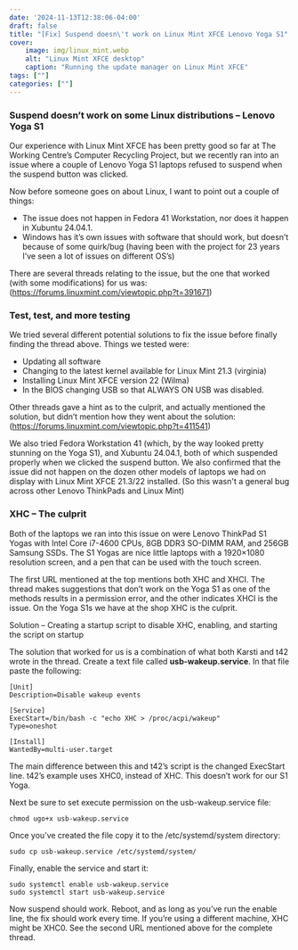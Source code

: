 ```yaml
---
date: '2024-11-13T12:38:06-04:00'
draft: false
title: "[Fix] Suspend doesn\'t work on Linux Mint XFCE Lenovo Yoga S1"
cover:
    image: img/linux_mint.webp
    alt: "Linux Mint XFCE desktop"
    caption: "Running the update manager on Linux Mint XFCE"
tags: [""]
categories: [""]
---
```


### Suspend doesn’t work on some Linux distributions – Lenovo Yoga S1

Our experience with Linux Mint XFCE has been pretty good so far at The Working Centre’s Computer Recycling Project, but we recently ran into an issue where a couple of Lenovo Yoga S1 laptops refused to suspend when the suspend button was clicked.

Now before someone goes on about Linux, I want to point out a couple of things:

- The issue does not happen in Fedora 41 Workstation, nor does it happen in Xubuntu 24.04.1.
- Windows has it’s own issues with software that should work, but doesn’t because of some quirk/bug (having been with the project for 23 years I’ve seen a lot of issues on different OS’s)

There are several threads relating to the issue, but the one that worked (with some modifications) for us was: (https://forums.linuxmint.com/viewtopic.php?t=391671)

### Test, test, and more testing

We tried several different potential solutions to fix the issue before finally finding the thread above. Things we tested were:

- Updating all software
- Changing to the latest kernel available for Linux Mint 21.3 (virginia)
- Installing Linux Mint XFCE version 22 (Wilma)
- In the BIOS changing USB so that ALWAYS ON USB was disabled.

Other threads gave a hint as to the culprit, and actually mentioned the solution, but didn’t mention how they went about the solution: (https://forums.linuxmint.com/viewtopic.php?t=411541)

We also tried Fedora Workstation 41 (which, by the way looked pretty stunning on the Yoga S1), and Xubuntu 24.04.1, both of which suspended properly when we clicked the suspend button. We also confirmed that the issue did not happen on the dozen other models of laptops we had on display with Linux Mint XFCE 21.3/22 installed. (So this wasn't a general bug across other Lenovo ThinkPads and Linux Mint)

### XHC – The culprit

Both of the laptops we ran into this issue on were Lenovo ThinkPad S1 Yogas with Intel Core i7-4600 CPUs, 8GB DDR3 SO-DIMM RAM, and 256GB Samsung SSDs. The S1 Yogas are nice little laptops with a 1920×1080 resolution screen, and a pen that can be used with the touch screen.

The first URL mentioned at the top mentions both XHC and XHCI. The thread makes suggestions that don’t work on the Yoga S1 as one of the methods results in a permission error, and the other indicates XHCI is the issue. On the Yoga S1s we have at the shop XHC is the culprit.

Solution – Creating a startup script to disable XHC, enabling, and starting the script on startup

The solution that worked for us is a combination of what both Karsti and t42 wrote in the thread. Create a text file called **usb-wakeup.service**. In that file paste the following:

```shell
[Unit]
Description=Disable wakeup events

[Service]
ExecStart=/bin/bash -c "echo XHC > /proc/acpi/wakeup"
Type=oneshot

[Install]
WantedBy=multi-user.target
```

The main difference between this and t42’s script is the changed ExecStart line. t42’s example uses XHC0, instead of XHC. This doesn’t work for our S1 Yoga.

Next be sure to set execute permission on the usb-wakeup.service file:

```shell
chmod ugo+x usb-wakeup.service
```

Once you’ve created the file copy it to the /etc/systemd/system directory:

```shell
sudo cp usb-wakeup.service /etc/systemd/system/
```

Finally, enable the service and start it:

```shell
sudo systemctl enable usb-wakeup.service
sudo systemctl start usb-wakeup.service
```

Now suspend should work. Reboot, and as long as you’ve run the enable line, the fix should work every time. If you’re using a different machine, XHC might be XHC0. See the second URL mentioned above for the complete thread.